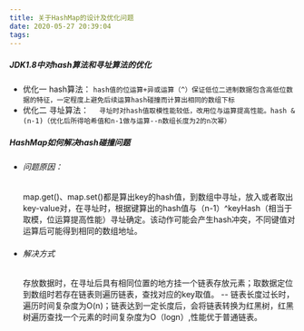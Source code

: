 ```yaml
---
title: 关于HashMap的设计及优化问题
date: 2020-05-27 20:39:04
tags:
---
```


##### JDK1.8中对hash算法和寻址算法的优化
- 优化一 hash算法： 
``` hash值的位运算+异或运算（^）保证低位二进制数据包含高低位数据的特征，一定程度上避免后续运算hash碰撞而计算出相同的数组下标 ```
- 优化二 寻址算法：
```  寻址时对hash值取模性能较低，改用位与运算提高性能。hash &(n-1)（优化后所得哈希值和n-1做与运算--n数组长度为2的n次幂）```

##### HashMap如何解决hash碰撞问题
- ###### 问题原因：
    map.get()、map.set()都是算出key的hash值，到数组中寻址，放入或者取出key-value对，在寻址时，根据键算出的hash值与（n-1）^keyHash（相当于取模，位运算提高性能）寻址确定。该动作可能会产生hash冲突，不同键值对运算后可能得到相同的数组地址。
- ###### 解决方式
    存放数据时，在寻址后具有相同位置的地方挂一个链表存放元素；取数据定位到数组时若存在链表则遍历链表，查找对应的key取值。
 -- 链表长度过长时，遍历时间复杂度为O(n)；链表达到一定长度后，会将链表转换为红黑树，红黑树遍历查找一个元素的时间复杂度为O（logn）,性能优于普通链表。